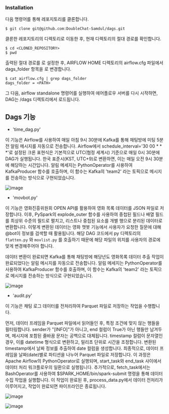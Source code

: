 ### Installation
다음 명령어를 통해 레포지토리를 클론합니다.
```
$ git clone git@github.com:DoubleChat-Samdul/dags.git
```
클론한 레포지토리의 디렉토리로 이동한 후, 현재 디렉토리의 절대 경로를 확인합니다.
```
$ cd <CLONED_REPOSITORY>
$ pwd
```
출력된 절대 경로를 <path>로 설정한 후, AIRFLOW HOME 디렉토리의 airflow.cfg 파일에서 dags_folder 항목을 <PATH>로 변경합니다.
```
$ cat airflow.cfg | grep dags_folder
dags_folder = <PATH>
```
그 다음, airflow standalone 명령어를 실행하여 에어플로우 서버를 다시 시작하면, DAG는 <PATH>/dags 디렉토리에서 로드됩니다.

## Dags 기능
- 'time_dag.py'

 이 기능은 Airflow를 사용하여 매일 아침 9시 30분에 Kafka를 통해 채팅방에 미팅 5분 전 알림 메시지를 자동으로 전송합니다. Airflow에서 schedule_interval='30 00 * * *'로 설정된 크론 표현식은 기본적으로 UTC(협정 세계시) 기준으로 매일 0시 30분에 DAG가 실행됩니다. 한국 표준시(KST, UTC+9)로 변환하면, 이는 매일 오전 9시 30분에 해당하는 시간입니다.  알림 메세지는 PythonOperator를 사용하여 KafkaProducer 함수를 호출하며, 이 함수는 Kafka의 'team2' 라는 토픽으로 메시지를 전송하는 방식으로 구현되었습니다.

![image](https://github.com/user-attachments/assets/a3bbdf76-c42e-4430-acff-76f20d5fd339)  



- 'movbot.py'

이 기능은 영화진흥위원회 OPEN API를 활용하여 영화 목록 데이터를 JSON 파일로 저장합니다. 이후, PySpark의 explode_outer 함수를 사용하여 중첩된 필드나 배열 필드를 최상위 수준의 필드로 펼치고, 리스트나 중첩된 요소를 개별 행으로 분리된 데이터로 변환합니다. 이렇게 변환된 데이터는 영화 챗봇 기능에서 사용자가 요청한 질문에 대해 @bot이 정보를 검색할 때 활용됩니다. 해당 DAG 코드에서 py 디렉토리의 `flatten.py` 와 `movlist.py` 를 호출하기 때문에 해당 파일의 위치를 사용자의 경로에 맞게 변경해주어야 합니다.  
  
데이터 변환이 완료되면 Kafka를 통해 채팅방에 해당년도 영화목록 데이터 추출 작업이 완료되었다는 알림 메시지를 자동으로 전송합니다. 알림 메세지는 PythonOperator를 사용하여 KafkaProducer 함수를 호출하며, 이 함수는 Kafka의 'team2' 라는 토픽으로 메시지를 전송하는 방식으로 구현되었습니다.  

![image](https://github.com/user-attachments/assets/54b2d5fa-b6f5-415a-9365-75789b22e25b)


- 'audit.py'

이 기능은 채팅 로그 데이터를 전처리하여 Parquet 파일로 저장하는 작업을 수행합니다.

먼저, 데이터 프레임을 Parquet 파일에서 읽어들인 후, 특정 조건에 맞지 않는 행들을 필터링합니다. sender가 "[INFO]"가 아니고, end 컬럼이 True가 아닌 행들만 남겨두며, 메시지에 포함된 줄바꿈 문자는 공백으로 대체됩니다. timestamp 컬럼이 문자열인 경우, 이를 datetime 형식으로 변환하고, 밀리초 단위로 시간을 조정합니다. 변환된 timestamp에서 날짜 정보를 추출하여 date 컬럼을 생성합니다. 최종적으로, 데이터 프레임을 날짜(date)별로 파티션을 나누어 Parquet 파일로 저장합니다. 이 과정은 Apache Airflow의 PythonOperator로 실행되며, start_task와 end_task 사이에서 데이터 처리 워크플로우의 일환으로 실행됩니다. 추가적으로, fetch_task에서는 BashOperator를 사용하여 $SPARK_HOME/bin/spark-submit 명령을 통해 데이터 수집 작업을 실행합니다. 이 작업이 완료된 후, process_data.py에서 데이터 전처리가 이루어지고, 작업이 완료되면 파이프라인은 종료됩니다.

![image](https://github.com/user-attachments/assets/a7cec6b9-2779-41cd-baed-52406136ba47)

![image](https://github.com/user-attachments/assets/7f16ddaf-b529-4a1c-b8a6-6ecc76dbf3cd)



